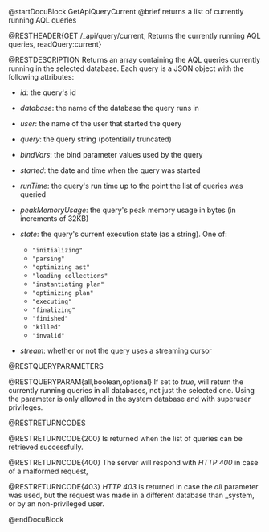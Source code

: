 
@startDocuBlock GetApiQueryCurrent
@brief returns a list of currently running AQL queries

@RESTHEADER{GET /_api/query/current, Returns the currently running AQL queries, readQuery:current}

@RESTDESCRIPTION
Returns an array containing the AQL queries currently running in the selected
database. Each query is a JSON object with the following attributes:

- *id*: the query's id

- *database*: the name of the database the query runs in

- *user*: the name of the user that started the query

- *query*: the query string (potentially truncated)

- *bindVars*: the bind parameter values used by the query

- *started*: the date and time when the query was started

- *runTime*: the query's run time up to the point the list of queries was
  queried

- *peakMemoryUsage*: the query's peak memory usage in bytes (in increments of 32KB)

- *state*: the query's current execution state (as a string). One of:
  - `"initializing"`
  - `"parsing"`
  - `"optimizing ast"`
  - `"loading collections"`
  - `"instantiating plan"`
  - `"optimizing plan"`
  - `"executing"`
  - `"finalizing"`
  - `"finished"`
  - `"killed"`
  - `"invalid"`

- *stream*: whether or not the query uses a streaming cursor

@RESTQUERYPARAMETERS

@RESTQUERYPARAM{all,boolean,optional}
If set to *true*, will return the currently running queries in all databases,
not just the selected one.
Using the parameter is only allowed in the system database and with superuser
privileges.

@RESTRETURNCODES

@RESTRETURNCODE{200}
Is returned when the list of queries can be retrieved successfully.

@RESTRETURNCODE{400}
The server will respond with *HTTP 400* in case of a malformed request,

@RESTRETURNCODE{403}
*HTTP 403* is returned in case the *all* parameter was used, but the request
was made in a different database than _system, or by an non-privileged user.

@endDocuBlock
